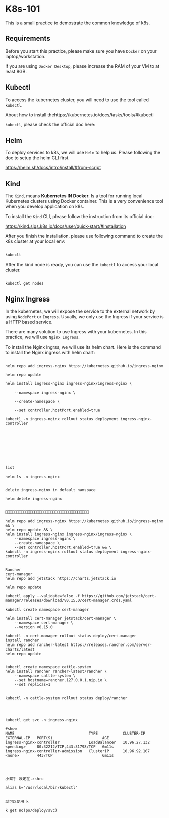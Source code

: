# K8s-101



This is a small practice to demostrate the common knowledge of k8s.



## Requirements



Before you start this practice, please make sure you have `Docker` on your laptop/workstation.

If you are using `Docker Desktop`, please increase the RAM of your VM to at least 8GB.





## Kubectl



To access the kubernetes cluster, you will need to use the tool called `kubectl`.

About how to install thehttps://kubernetes.io/docs/tasks/tools/#kubectl

 `kubectl`, please check the official doc here:





## Helm



To deploy services to k8s, we will use `Helm` to help us. Please following the doc to setup the helm CLI first.

https://helm.sh/docs/intro/install/#from-script





## Kind



The `Kind`, means **Kubernetes IN Docker**. Is a tool for running local Kubernetes clusters using Docker container. This is a very convenience tool when you develop application on k8s.



To install the `Kind` CLI, please follow the instruction from its official doc:

https://kind.sigs.k8s.io/docs/user/quick-start/#installation



After you finish the installation, please use following command to create the k8s cluster at your local env:

```shell

kubeclt 

```



After the kind node is ready, you can use the `kubectl` to access your local cluster.

```shell

kubectl get nodes

```



## Nginx Ingress



In the kubernetes, we will expose the service to the external network by using `NodePort` or `Ingress`. Usually, we only use the Ingress if your service is a HTTP based service.

There are many solution to use Ingress with your kubernetes. In this practice, we will use `Nginx Ingress`.



To install the Nginx Ingrss, we will use its helm chart. Here is the command to install the Nginx ingress with helm chart:

```shell

helm repo add ingress-nginx https://kubernetes.github.io/ingress-nginx

helm repo update

helm install ingress-nginx ingress-nginx/ingress-nginx \

    --namespace ingress-nginx \

    --create-namespace \

    --set controller.hostPort.enabled=true

kubectl -n ingress-nginx rollout status deployment ingress-nginx-controller









list 

helm ls -n ingress-nginx


delete ingress-nginx in default namspace

helm delete ingress-nginx


🥰🥰🥰🥰🥰🥰🥰🥰🥰🥰🥰🥰🥰🥰🥰🥰🥰🥰🥰🥰🥰🥰🥰🥰🥰🥰🥰🥰🥰🥰🥰🥰🥰🥰🥰🥰🥰

helm repo add ingress-nginx https://kubernetes.github.io/ingress-nginx && \
helm repo update && \
helm install ingress-nginx ingress-nginx/ingress-nginx \
	--namespace ingress-nginx \
    --create-namespace \
    --set controller.hostPort.enabled=true && \
kubectl -n ingress-nginx rollout status deployment ingress-nginx-controller


Rancher
cert-manager
helm repo add jetstack https://charts.jetstack.io

helm repo update

kubectl apply --validate=false -f https://github.com/jetstack/cert-manager/releases/download/v0.15.0/cert-manager.crds.yaml

kubectl create namespace cert-manager

helm install cert-manager jetstack/cert-manager \
    --namespace cert-manager \
    --version v0.15.0

kubectl -n cert-manager rollout status deploy/cert-manager
install rancher
helm repo add rancher-latest https://releases.rancher.com/server-charts/latest
helm repo update


kubectl create namespace cattle-system
helm install rancher rancher-latest/rancher \
    --namespace cattle-system \
    --set hostname=rancher.127.0.0.1.nip.io \
    --set replicas=1


kubectl -n cattle-system rollout status deploy/rancher




kubectl get svc -n ingress-nginx

#show
NAME                                 TYPE           CLUSTER-IP     EXTERNAL-IP   PORT(S)                      AGE
ingress-nginx-controller             LoadBalancer   10.96.27.132   <pending>     80:32212/TCP,443:31798/TCP   6m11s
ingress-nginx-controller-admission   ClusterIP      10.96.92.107   <none>        443/TCP                      6m11s




小幫手 設定在.zshrc

alias k="/usr/local/bin/kubectl"


就可以使用 k

k get no(po/deploy/svc)

